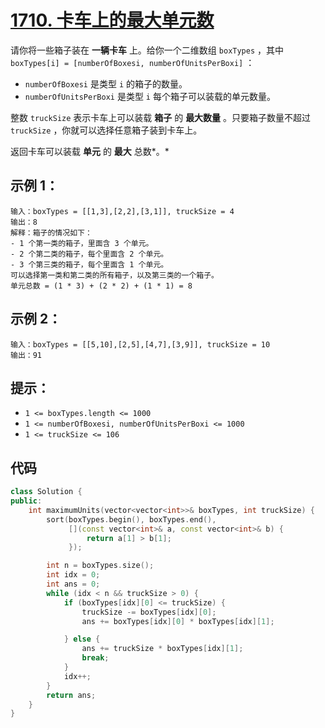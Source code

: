 # [1710. 卡车上的最大单元数](https://leetcode.cn/problems/maximum-units-on-a-truck/)

请你将一些箱子装在 **一辆卡车** 上。给你一个二维数组 `boxTypes` ，其中 `boxTypes[i] = [numberOfBoxesi, numberOfUnitsPerBoxi]` ：

- `numberOfBoxesi` 是类型 `i` 的箱子的数量。
- `numberOfUnitsPerBoxi` 是类型 `i` 每个箱子可以装载的单元数量。

整数 `truckSize` 表示卡车上可以装载 **箱子** 的 **最大数量** 。只要箱子数量不超过 `truckSize` ，你就可以选择任意箱子装到卡车上。

返回卡车可以装载 **单元** 的 **最大** 总数*。*

## **示例 1：**

```
输入：boxTypes = [[1,3],[2,2],[3,1]], truckSize = 4
输出：8
解释：箱子的情况如下：
- 1 个第一类的箱子，里面含 3 个单元。
- 2 个第二类的箱子，每个里面含 2 个单元。
- 3 个第三类的箱子，每个里面含 1 个单元。
可以选择第一类和第二类的所有箱子，以及第三类的一个箱子。
单元总数 = (1 * 3) + (2 * 2) + (1 * 1) = 8
```

## **示例 2：**

```
输入：boxTypes = [[5,10],[2,5],[4,7],[3,9]], truckSize = 10
输出：91
```

## **提示：**

- `1 <= boxTypes.length <= 1000`
- `1 <= numberOfBoxesi, numberOfUnitsPerBoxi <= 1000`
- `1 <= truckSize <= 106`

## 代码

```cpp
class Solution {
public:
    int maximumUnits(vector<vector<int>>& boxTypes, int truckSize) {
        sort(boxTypes.begin(), boxTypes.end(),
             [](const vector<int>& a, const vector<int>& b) {
                 return a[1] > b[1];
             });

        int n = boxTypes.size();
        int idx = 0;
        int ans = 0;
        while (idx < n && truckSize > 0) {
            if (boxTypes[idx][0] <= truckSize) {
                truckSize -= boxTypes[idx][0];
                ans += boxTypes[idx][0] * boxTypes[idx][1];

            } else {
                ans += truckSize * boxTypes[idx][1];
                break;
            }
            idx++;
        }
        return ans;
    }
}
```

